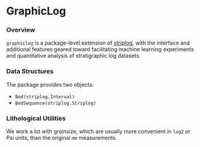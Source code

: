 # GraphicLog

### Overview

`graphiclog` is a package-level extension of [striplog](https://github.com/agile-geoscience/striplog), with the interface and additional features geared toward facilitating machine learning experiments and quantitative analysis of stratigraphic log datasets.

### Data Structures

The package provides two objects:
- `Bed(striplog.Interval)`
- `BedSequence(striplog.Striplog)`

### Lithological Utilities

We work a lot with grainsize, which are usually more convenient in `log2` or *Psi* units, than the original `mm` measurements.
